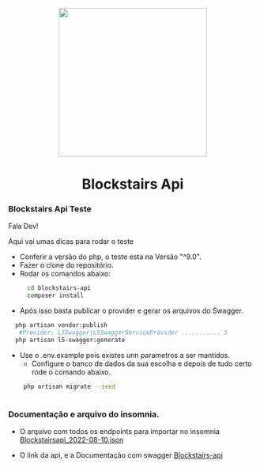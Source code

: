 
<p align="center"><a href="https://laravel.com" target="_blank"><img src="https://blockstairs.com/wp-content/uploads/2022/07/icon_positivo_500x500.png" width="300"></a></p>
<h1 align="center">Blockstairs Api</h1>



### Blockstairs Api Teste

Fala Dev!
<p>Aqui vai umas dicas para rodar o teste</p>

- Conferir a versão do php, o teste esta na Versão "^9.0".
- Fazer o clone do repositório.
- Rodar os comandos abaixo:
  ```bash
    cd blockstairs-api
    composer install      
  ```
 - Após isso basta publicar o provider e gerar os arquivos do Swagger.
 ```bash
   php artisan vendor:publish
    #Provider: L5Swagger\L5SwaggerServiceProvider ........... 5
   php artisan l5-swagger:generate
  ```
 
  
  
- Use o .env.example pois existes unn parametros a ser mantidos.
    - Configure o banco de dados da sua escolha e depois de tudo certo rode o comando abaixo.    
   ```bash
    php artisan migrate --seed 
    
  ```
  
### Documentação e arquivo do insomnia.

- O arquivo com todos os endpoints para importar no insomnia <a href="https://github.com/afermanx/blockstairs-api/tree/main/doc">Blockstairsapi_2022-08-10.json</a>

- O link da api, e a Documentação com swagger <a href="https://blockstairs.villasis.com.br/">Blockstairs-api</a>




